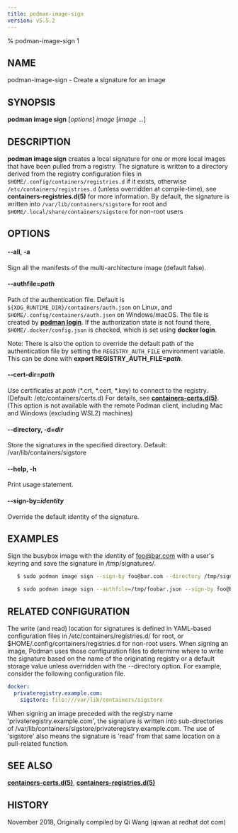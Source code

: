 ```yaml
---
title: podman-image-sign
version: v5.5.2
---
```


% podman-image-sign 1

## NAME
podman-image-sign - Create a signature for an image

## SYNOPSIS
**podman image sign** [*options*] *image* [*image* ...]

## DESCRIPTION
**podman image sign** creates a local signature for one or more local images that have
been pulled from a registry. The signature is written to a directory
derived from the registry configuration files in `$HOME/.config/containers/registries.d` if it exists,
otherwise `/etc/containers/registries.d` (unless overridden at compile-time), see **containers-registries.d(5)** for more information.
By default, the signature is written into `/var/lib/containers/sigstore` for root and `$HOME/.local/share/containers/sigstore` for non-root users

## OPTIONS

#### **--all**, **-a**

Sign all the manifests of the multi-architecture image (default false).


[//]: # (BEGIN included file options/authfile.md)
#### **--authfile**=*path*

Path of the authentication file. Default is `${XDG_RUNTIME_DIR}/containers/auth.json` on Linux, and `$HOME/.config/containers/auth.json` on Windows/macOS.
The file is created by **[podman login](podman-login.1.md)**. If the authorization state is not found there, `$HOME/.docker/config.json` is checked, which is set using **docker login**.

Note: There is also the option to override the default path of the authentication file by setting the `REGISTRY_AUTH_FILE` environment variable. This can be done with **export REGISTRY_AUTH_FILE=_path_**.

[//]: # (END   included file options/authfile.md)


[//]: # (BEGIN included file options/cert-dir.md)
#### **--cert-dir**=*path*

Use certificates at *path* (\*.crt, \*.cert, \*.key) to connect to the registry. (Default: /etc/containers/certs.d)
For details, see **[containers-certs.d(5)](https://github.com/containers/image/blob/main/docs/containers-certs.d.5.md)**.
(This option is not available with the remote Podman client, including Mac and Windows (excluding WSL2) machines)

[//]: # (END   included file options/cert-dir.md)

#### **--directory**, **-d**=*dir*

Store the signatures in the specified directory.  Default: /var/lib/containers/sigstore

#### **--help**, **-h**

Print usage statement.

#### **--sign-by**=*identity*

Override the default identity of the signature.

## EXAMPLES
Sign the busybox image with the identity of foo@bar.com with a user's keyring and save the signature in /tmp/signatures/.

```bash
   $ sudo podman image sign --sign-by foo@bar.com --directory /tmp/signatures docker://privateregistry.example.com/foobar

   $ sudo podman image sign --authfile=/tmp/foobar.json --sign-by foo@bar.com --directory /tmp/signatures docker://privateregistry.example.com/foobar
```

## RELATED CONFIGURATION

The write (and read) location for signatures is defined in YAML-based
configuration files in /etc/containers/registries.d/ for root,
or $HOME/.config/containers/registries.d for non-root users.  When signing
an image, Podman uses those configuration files to determine
where to write the signature based on the name of the originating
registry or a default storage value unless overridden with the --directory
option. For example, consider the following configuration file.

```yaml
docker:
  privateregistry.example.com:
    sigstore: file:///var/lib/containers/sigstore
```

When signing an image preceded with the registry name 'privateregistry.example.com',
the signature is written into sub-directories of
/var/lib/containers/sigstore/privateregistry.example.com. The use of 'sigstore' also means
the signature is 'read' from that same location on a pull-related function.

## SEE ALSO
**[containers-certs.d(5)](https://github.com/containers/image/blob/main/docs/containers-certs.d.5.md)**, **[containers-registries.d(5)](https://github.com/containers/image/blob/main/docs/containers-registries.d.5.md)**

## HISTORY
November 2018, Originally compiled by Qi Wang (qiwan at redhat dot com)
